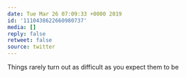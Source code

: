 ```yaml
---
date: Tue Mar 26 07:09:33 +0000 2019
id: '1110438622660980737'
media: []
reply: false
retweet: false
source: twitter
---
```


Things rarely turn out as difficult as you expect them to be